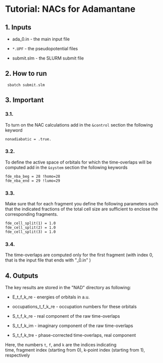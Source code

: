 # Tutorial: NACs for Adamantane

## 1. Inputs

  * ada_0.in - the main input file

  * `*.UPF` - the pseudopotential files

  * submit.slm - the SLURM submit file

## 2. How to run

     sbatch submit.slm


## 3. Important 

### 3.1. 

To turn on the NAC calculations add in the `&control` section the following keyword

    nonadiabatic = .true.


### 3.2.

To define the active space of orbitals for which the time-overlaps will be computed
add in the `&system` section the following keywords

    fde_nba_beg = 28 !homo=28
    fde_nba_end = 29 !lumo=29

### 3.3.

Make sure that for each fragment you define the following parameters such that the 
indicated fractions of the total cell size are sufficient to enclose the corresponding fragments.

    fde_cell_split(1) = 1.0
    fde_cell_split(2) = 1.0
    fde_cell_split(3) = 1.0


### 3.4.

The time-overlaps are computed only for the first fragment (with index 0, that is the input file that
ends with "_0.in" )


## 4. Outputs

The key results are stored in the "NAD" directory as following:

  * E_t_f_k_re - energies of orbitals in a.u.

  * occupations_t_f_k_re - occupation numbers for these orbitals

  * S_t_f_k_re  - real component of the raw time-overlaps

  * S_t_f_k_im  - imaginary component of the raw time-overlaps

  * S_t_f_k_tre - phase-corrected time-overlaps, real component


   Here, the numbers  `t`, `f`, and `k` are the indices indicating  
   time, fragment index (starting from 0), k-point index (starting from 1), respectively


